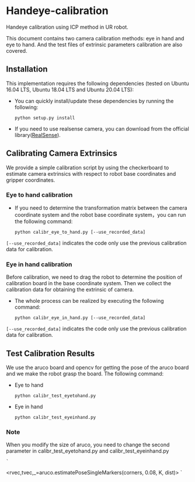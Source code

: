 # Handeye-calibration
Handeye calibration using ICP method in UR robot. 

This document contains two camera calibration methods: eye in hand and eye to hand. And the test files of extrinsic parameters calibration are also covered. 

## Installation
This implementation requires the following dependencies (tested on Ubuntu 16.04 LTS, Ubuntu 18.04 LTS and Ubuntu 20.04 LTS):
* You can quickly install/update these dependencies by running the following:

    ```shell
    python setup.py install
    ```

* If you need to use realsense camera, you can download from the official library([RealSense](https://github.com/IntelRealSense/librealsense)).

## Calibrating Camera Extrinsics
We provide a simple calibration script by using the checkerboard to estimate camera extrinsics with respect to robot base coordinates and gripper coordinates.

### Eye to hand calibration

* If you need to determine the transformation matrix between the camera coordinate system and the robot base coordinate system，you can run the following command:

    ```shell
    python calibr_eye_to_hand.py [--use_recorded_data]
    ```

`[--use_recorded_data]` indicates the code only use the previous calibration data for calibration.

### Eye in hand calibration
Before calibration, we need to drag the robot to determine the position of calibration board in the base coordinate system. Then we collect the calibration data for obtaining the extrinsic of camera. 

* The whole process can be realized by executing the following command:

    ```shell
    python calibr_eye_in_hand.py [--use_recorded_data]
    ```
`[--use_recorded_data]` indicates the code only use the previous calibration data for calibration.

## Test Calibration Results
We use the aruco board and opencv for getting the pose of the aruco board and we make the robot grasp the board. The following command:

* Eye to hand

    ```shell
    python calibr_test_eyetohand.py
    ```

* Eye in hand

    ```shell
    python calibr_test_eyeinhand.py
    ```

### Note
When you modify the size of aruco, you need to change the second parameter in calibr_test_eyetohand.py and calibr_test_eyeinhand.py

    `
<rvec,tvec,_=aruco.estimatePoseSingleMarkers(corners, 0.08, K, dist)>
    `